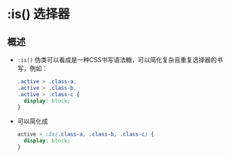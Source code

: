 # :is() 选择器

## 概述

+ `:is()` 伪类可以看成是一种CSS书写语法糖，可以简化复杂且重复选择器的书写，例如：

  ```css
  .active > .class-a,
  .active > .class-b,
  .active > .class-c {
    display: block;
  }
  ```

+ 可以简化成

  ```css
  active > :is(.class-a, .class-b, .class-c) {
    display: block;
  }
  ```
